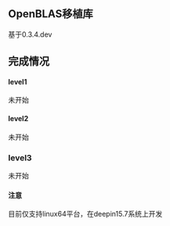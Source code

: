 ## OpenBLAS移植库
基于0.3.4.dev

## 完成情况
#### level1
未开始

#### level2
未开始

### level3
未开始

#### 注意
目前仅支持linux64平台，在deepin15.7系统上开发